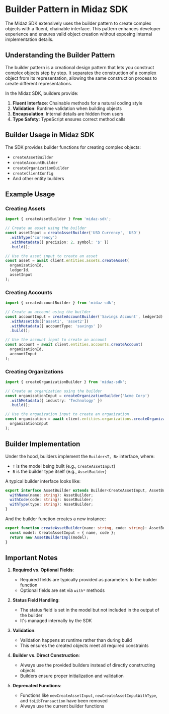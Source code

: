 # Builder Pattern in Midaz SDK

The Midaz SDK extensively uses the builder pattern to create complex objects with a fluent, chainable interface. This pattern enhances developer experience and ensures valid object creation without exposing internal implementation details.

## Understanding the Builder Pattern

The builder pattern is a creational design pattern that lets you construct complex objects step by step. It separates the construction of a complex object from its representation, allowing the same construction process to create different representations.

In the Midaz SDK, builders provide:

1. **Fluent Interface**: Chainable methods for a natural coding style
2. **Validation**: Runtime validation when building objects
3. **Encapsulation**: Internal details are hidden from users
4. **Type Safety**: TypeScript ensures correct method calls

## Builder Usage in Midaz SDK

The SDK provides builder functions for creating complex objects:

- `createAssetBuilder`
- `createAccountBuilder`
- `createOrganizationBuilder`
- `createClientConfig`
- And other entity builders

## Example Usage

### Creating Assets

```typescript
import { createAssetBuilder } from 'midaz-sdk';

// Create an asset using the builder
const assetInput = createAssetBuilder('USD Currency', 'USD')
  .withType('currency')
  .withMetadata({ precision: 2, symbol: '$' })
  .build();

// Use the asset input to create an asset
const asset = await client.entities.assets.createAsset(
  organizationId,
  ledgerId,
  assetInput
);
```

### Creating Accounts

```typescript
import { createAccountBuilder } from 'midaz-sdk';

// Create an account using the builder
const accountInput = createAccountBuilder('Savings Account', ledgerId)
  .withAssetIds(['asset1', 'asset2'])
  .withMetadata({ accountType: 'savings' })
  .build();

// Use the account input to create an account
const account = await client.entities.accounts.createAccount(
  organizationId,
  accountInput
);
```

### Creating Organizations

```typescript
import { createOrganizationBuilder } from 'midaz-sdk';

// Create an organization using the builder
const organizationInput = createOrganizationBuilder('Acme Corp')
  .withMetadata({ industry: 'Technology' })
  .build();

// Use the organization input to create an organization
const organization = await client.entities.organizations.createOrganization(
  organizationInput
);
```

## Builder Implementation

Under the hood, builders implement the `Builder<T, B>` interface, where:
- `T` is the model being built (e.g., `CreateAssetInput`)
- `B` is the builder type itself (e.g., `AssetBuilder`)

A typical builder interface looks like:

```typescript
export interface AssetBuilder extends Builder<CreateAssetInput, AssetBuilder> {
  withName(name: string): AssetBuilder;
  withCode(code: string): AssetBuilder;
  withType(type: string): AssetBuilder;
}
```

And the builder function creates a new instance:

```typescript
export function createAssetBuilder(name: string, code: string): AssetBuilder {
  const model: CreateAssetInput = { name, code };
  return new AssetBuilderImpl(model);
}
```

## Important Notes

1. **Required vs. Optional Fields**: 
   - Required fields are typically provided as parameters to the builder function
   - Optional fields are set via `with*` methods

2. **Status Field Handling**:
   - The status field is set in the model but not included in the output of the builder
   - It's managed internally by the SDK

3. **Validation**:
   - Validation happens at runtime rather than during build
   - This ensures the created objects meet all required constraints

4. **Builder vs. Direct Construction**:
   - Always use the provided builders instead of directly constructing objects
   - Builders ensure proper initialization and validation

5. **Deprecated Functions**:
   - Functions like `newCreateAssetInput`, `newCreateAssetInputWithType`, and `toLibTransaction` have been removed
   - Always use the current builder functions
